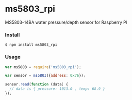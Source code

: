# ms5803_rpi
MS5803-14BA water pressure/depth sensor for Raspberry PI

### Install

```
$ npm install ms5803_rpi
```

### Usage

```javascript
var ms5803 = require('ms5803_rpi');

var sensor = ms5803({address: 0x76});

sensor.read(function (data) {
  // data is { pressure: 1013.0 , temp: 68.9 }
});

```


